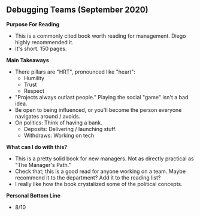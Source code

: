 ## Debugging Teams (September 2020)

**Purpose For Reading**
- This is a commonly cited book worth reading for management. Diego highly recommended it.
- It's short. 150 pages.
 
**Main Takeaways**
- There pillars are "HRT", pronounced like "heart":
	- Humility
	- Trust
	- Respect
- "Projects always outlast people." Playing the social "game" isn't a bad idea.
- Be open to being influenced, or you'll become the person everyone navigates around / avoids.
- On politics: Think of having a bank.
	- Deposits: Delivering / launching stuff.
	- Withdraws: Working on tech

**What can I do with this?**
- This is a pretty solid book for new managers. Not as directly practical as "The Manager's Path."
- Check that; this is a good read for anyone working on a team. Maybe recommend it to the department? Add it to the reading list?
- I really like how the book crystalized some of the political concepts.

**Personal Bottom Line**
- 8/10
<!--stackedit_data:
eyJoaXN0b3J5IjpbLTE0MjM1OTY3MzksMTM0NDM1MjgxMiwxMT
EzODg0MDgxLC0xNzY3MTM3ODQwLDEyMzg2MTg1NTNdfQ==
-->